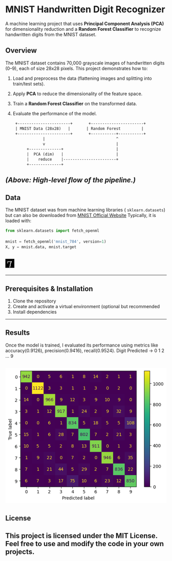 # MNIST Handwritten Digit Recognizer

A machine learning project that uses **Principal Component Analysis (PCA)** for dimensionality reduction and a **Random Forest Classifier** to recognize handwritten digits from the MNIST dataset.

## Overview
The MNIST dataset contains 70,000 grayscale images of handwritten digits (0–9), each of size 28x28 pixels. This project demonstrates how to:
1. Load and preprocess the data (flattening images and splitting into train/test sets).
2. Apply **PCA** to reduce the dimensionality of the feature space.
3. Train a **Random Forest Classifier** on the transformed data.
4. Evaluate the performance of the model.

        +-----------------------+       +-----------------------+
        | MNIST Data (28x28)   |       | Random Forest         |
        +-----------------------+       +-----------+-----------+
                    |                               ^
                    v                               |
             +--------------+                       |
             |  PCA (dim)   |                       |
             |    reduce    |-----------------------+
             +--------------+
*(Above: High-level flow of the pipeline.)*
---
## Data
The MNIST dataset was from  machine learning libraries ( `sklearn.datasets`) but can also  be downloaded from [MNIST Official Website](https://www.kaggle.com/datasets/scolianni/mnistasjpg?resource=download) 
 Typically, it is loaded with:
```python
from sklearn.datasets import fetch_openml

mnist = fetch_openml('mnist_784', version=1)
X, y = mnist.data, mnist.target
```
![Sample Image](test.jpg)
--
---
 ## Prerequisites & Installation
 1. Clone the repository
 2. Create and activate a virtual environment (optional but recommended
 3. Install dependencies
 ---
## Results
Once the model is trained, I evaluated its performance using metrics like accuracy(0.9126), precision(0.9416), recall(0.9524).
Digit Predicted →  0    1    2    ...   9

![Confusion Matrix](Confusion_Matrix.png)
---
## License
This project is licensed under the MIT License. Feel free to use and modify the code in your own projects.
---

